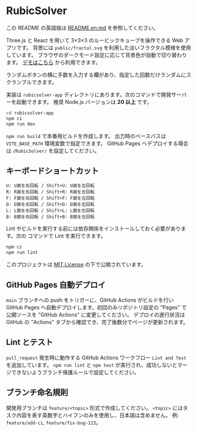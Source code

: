 # RubicSolver
この README の英語版は [README.en.md](README.en.md) を参照してください。

Three.js と React を用いて 3×3×3 のルービックキューブを操作できる Web アプリです。
背景には `public/fractal.svg` を利用した淡いフラクタル模様を使用しています。
ブラウザのダークモード設定に応じて背景色が自動で切り替わります。
[デモはこちら](https://femon07.github.io/RubicSolver/) から利用できます。

ランダムボタンの横に手数を入力する欄があり、指定した回数だけランダムにスクランブルできます。

実装は `rubicsolver-app` ディレクトリにあります。次のコマンドで開発サーバーを起動できます。
推奨 Node.js バージョンは **20 以上** です。

```bash
cd rubicsolver-app
npm ci
npm run dev
```

`npm run build` で本番用ビルドを作成します。
出力時のベースパスは `VITE_BASE_PATH` 環境変数で指定できます。
GitHub Pages へデプロイする場合は `/RubicSolver/` を設定してください。

## キーボードショートカット

```
U: U面を右回転 / Shift+U: U面を左回転
R: R面を右回転 / Shift+R: R面を左回転
F: F面を右回転 / Shift+F: F面を左回転
D: D面を右回転 / Shift+D: D面を左回転
L: L面を右回転 / Shift+L: L面を左回転
B: B面を右回転 / Shift+B: B面を左回転
```

Lint やビルドを実行する前には依存関係をインストールしておく必要があります。次の
コマンドで Lint を実行できます。

```bash
npm ci
npm run lint
```

このプロジェクトは [MIT License](LICENSE) の下で公開されています。

## GitHub Pages 自動デプロイ

`main` ブランチへの push をトリガーに、GitHub Actions がビルドを行い
GitHub Pages へ自動デプロイします。初回のみリポジトリ設定の
"Pages" で公開ソースを "GitHub Actions" に変更してください。
デプロイの進行状況は GitHub の "Actions" タブから確認でき、完了後数分でページが更新されます。

## Lint とテスト

`pull_request` 発生時に動作する GitHub Actions ワークフロー `Lint and Test` を追加しています。
`npm run lint` と `npm test` が実行され、成功しないとマージできないようブランチ保護ルールで設定してください。

## ブランチ命名規則

開発用ブランチは `feature/<topic>` 形式で作成してください。
`<topic>` にはタスク内容を表す英数字とハイフンのみを使用し、日本語は含めません。
例: `feature/add-ci`, `feature/fix-bug-123`。
